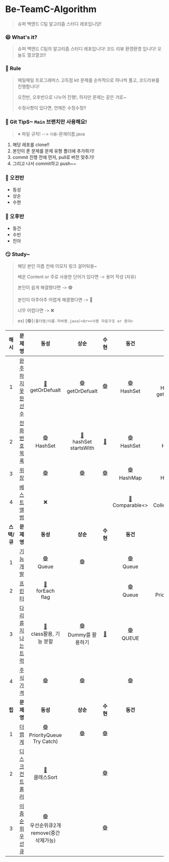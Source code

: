 # Be-TeamC-Algorithm
> 슈퍼 백엔드 C팀 알고리즘 스터디 레포입니당! 


### 😆 What's it?

> 슈퍼 백엔드 C팀의 알고리즘 스터디 레포입니다! 코드 리뷰 환영환영 입니다!
> 오늘도 열코열코!!


### 🤡 Rule

> 매일매일 프로그래머스 고득점 kit 문제를 순차적으로 하나씩 풀고, 코드리뷰를 진행합니다!
>
> 오전반, 오후반으로 나누어 진행!, 하지만 문제는 같은 거로~
>
> 수정사항이 있다면, 언제든 수정수정!!


### 🤣 Git TipS~ `Main` 브랜치만 사용해요!

>  ※ 파일 규칙! -->  `이름`-문제이름.java

1. 해당 레포를 clone!!
2. 본인이 푼 문제를 문제 유형 폴더에 추가하기!
3. commit 진행 전에 먼저, pull로 버전 맞추기!
4. 그리고 나서  commit하고 push~~


### 🤠 오전반

- 동성
- 상순
- 수현


### 🤩 오후반

- 동건
- 수빈
- 진아


### 😏 Study~

> 해당 본인 이름 칸에 이모지 링크 걸어둬용~
> 
> 배운 Content or 주로 사용한 단어가 있다면 -> 용어 작성 (자유)
>
> 본인이 쉽게 해결했다면 -> 🟢
>
> 본인이 아주아주 어렵게 해결했다면 -> 🔴
>
> 너무 어렵다면 -> ❌
>
> ex) [🟢]`(폴더명/이름-자바명.java)<br><사용 자료구조 or 용어>`

|   **<c8>해시 </c8>**   |                           문제 명                            |                            동성                            |                    상순                    |                    수현                    |                             동건                             | 수빈 |                    진아                    |
| :-------------------: | :----------------------------------------------------------: | :--------------------------------------------------------: | :----------------------------------------: | :----------------------------------------: | :----------------------------------------------------------: | :--: | :----------------------------------------: |
|           1           | [완주하지 못한 선수](https://programmers.co.kr/learn/courses/30/lessons/42576) | [🔴](해시/동성-완주하지%20못한%20선수.java)<br>getOrDefualt | [🟢](해시/상순-완주하지%20못한%20선수.java)<br>getOrDefualt | [🟢](해시/수현-완주하지%20못한%20선수.java) | [🟢](해시/동건-완주하지%20못한%20선수.java)<br>HashSet | [🟢](해시/수빈-완주하지%20못한%20선수.java)<br>HashMap<br>getOrDefault | [🟢](해시/진아-완주하지%20못한%20선수.java) |
|           2           | [전화번호 목록](https://programmers.co.kr/learn/courses/30/lessons/42577) |       [🟢](해시/동성-전화번호%20목록.java)<br>HashSet       |    [🔴](해시/상순-전화번호%20목록.java)<br>hashSet<br>startsWith     |    [🔴](해시/수현-전화번호%20목록.java)     | [🟢](해시/동건-전화번호%20목록.java)<br>HashSet                                            | [🟢](해시/수빈-전화번호%20목록.java)<br> HashSet |                                            |
|           3           | [위장](https://programmers.co.kr/learn/courses/30/lessons/42578) |                  [🟢](해시/동성-위장.java)                  |          [🟢](해시/상순-위장.java)          |          [🟢](해시/수현-위장.java)          |         [🟢](해시/동건-위장.java)<br>HashMap                                                     |  [🟢](해시/수빈-위장.java) <br>HashMap    |                                            |
|           4           | [베스트 앨범](https://programmers.co.kr/learn/courses/30/lessons/42579) |                           ❌                                 |                                            |                                            |                   [🔴](해시/동건-베스트앨범.java)<br>Comparable<>     |   [🔴](해시/수빈-베스트앨범.java) <br>Collections.sort  |                                            |
| **<c8>스택/큐 </c8>** |   **문제 명**    |   **동성**    |  **상순**    |    **수현**     |    **동건**      |  **수빈**   |   **진아**      |
|    1    | [기능개발](https://programmers.co.kr/learn/courses/30/lessons/42586)          | [🟢](스택큐/동성-기능개발.java)<br>Queue   | [🟢](스택큐/상순-기능개발.java)   |    | [🟢](스택큐/동건-기능개발.java)<br>Queue    |  [🟢](스택큐/수빈-기능개발.java)<br>Queue    |     | <!-- 끝 줄 표기 -->
|    2    | [프린터](https://programmers.co.kr/learn/courses/30/lessons/42587)            |  [🔴](스택큐/동성-프린터.java)<br>forEach<br>flag   |      |    |  [🟢](스택큐/동건-프린터.java)<br>Queue   |   [🟢](스택큐/수빈-프린터.java)<br>PriorityQueue   |     | <!-- 끝 줄 표기 -->
|    3    | [다리를 지나는 트럭](https://programmers.co.kr/learn/courses/30/lessons/42583) | [🔴](스택큐/동성-다리를지나는트럭.java)<br>class활용, 기능 분할  | [🟢](스택큐/상순-다리를지나는트럭.java)<br>Dummy를 활용하기   |[🔴](스택큐/수현-다리를%20지나는%20트럭.java)    | [🟢](스택큐/동건-다리를%20지나는%20트럭.java)<br>QUEUE    |  [🟢](스택큐/수빈-다리를%20지나는%20트럭.java)<br>Queue    |     | <!-- 끝 줄 표기 -->
|    4    | [주식가격](https://programmers.co.kr/learn/courses/30/lessons/42584)           | [🟢](스택큐/동성-주식가격.java)   |  [🟢](스택큐/상순-주식가격.java)    |    |  [🟢](스택큐/동건-주식가격.java)  | [🟢](스택큐/수빈-주식가격.java)     |     | 
| **<c8>힙 </c8>** |   **문제 명**    |   **동성**    |  **상순**    |    **수현**     |    **동건**      |  **수빈**   |   **진아**      |
|    1    | [더 맵게](https://programmers.co.kr/learn/courses/30/lessons/42626)          |[🟢](힙/동성-더맵게.java)<br>PriorityQueue<br>Try Catch) | [🟢](힙/상순-더맵게.java)   |  [🟢](힙/수현-더맵게.java)  |    |     |     | <!-- 끝 줄 표기 -->
|    2    | [디스크 컨트롤러](https://programmers.co.kr/learn/courses/30/lessons/42627)            |[🔴](힙/동성-디스크콘트롤러.java)<br>클래스Sort |      |  [🟢](힙/수현-디스크컨트롤러.java)  |     |     |     | <!-- 끝 줄 표기 -->
|    3    | [이중순위우선큐 ](https://programmers.co.kr/learn/courses/30/lessons/42628) |[🟢](힙/동성-이중우선순위큐.java)<br>우선순위큐2개<br>remove(중간삭제가능)   |    |  [🟢](힙/수현-이중우선순위큐.java) |     |      |     | <!-- 끝 줄 표기 -->
<!-- 끝 줄 표기 -->



